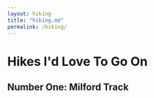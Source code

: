 ```yaml
---
layout: hiking
title: "hiking.md"
permalink: /hiking/
---
```



# Hikes I'd Love To Go On

## Number One: Milford Track




<br>

<br>

<br>

<br>

<br>

<br>

<br>

<br>

<br>

<br>

<br>

<br>

<br>

<br>

<br>

<br>
